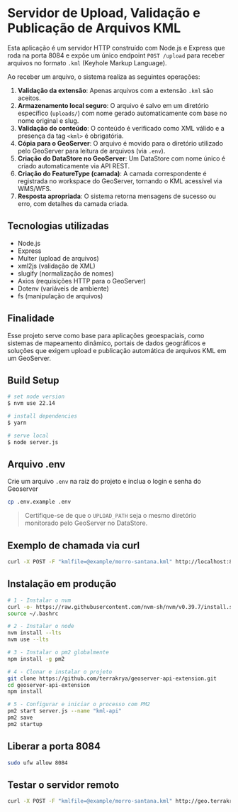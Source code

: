 
# Servidor de Upload, Validação e Publicação de Arquivos KML

Esta aplicação é um servidor HTTP construído com Node.js e Express que roda na porta 8084 e expõe um único endpoint `POST /upload` para receber arquivos no formato `.kml` (Keyhole Markup Language).

Ao receber um arquivo, o sistema realiza as seguintes operações:

1. **Validação da extensão**: Apenas arquivos com a extensão `.kml` são aceitos.
2. **Armazenamento local seguro**: O arquivo é salvo em um diretório específico (`uploads/`) com nome gerado automaticamente com base no nome original e slug.
3. **Validação do conteúdo**: O conteúdo é verificado como XML válido e a presença da tag `<kml>` é obrigatória.
4. **Cópia para o GeoServer**: O arquivo é movido para o diretório utilizado pelo GeoServer para leitura de arquivos (via `.env`).
5. **Criação do DataStore no GeoServer**: Um DataStore com nome único é criado automaticamente via API REST.
6. **Criação do FeatureType (camada)**: A camada correspondente é registrada no workspace do GeoServer, tornando o KML acessível via WMS/WFS.
7. **Resposta apropriada**: O sistema retorna mensagens de sucesso ou erro, com detalhes da camada criada.

## Tecnologias utilizadas

- Node.js
- Express
- Multer (upload de arquivos)
- xml2js (validação de XML)
- slugify (normalização de nomes)
- Axios (requisições HTTP para o GeoServer)
- Dotenv (variáveis de ambiente)
- fs (manipulação de arquivos)

## Finalidade

Esse projeto serve como base para aplicações geoespaciais, como sistemas de mapeamento dinâmico, portais de dados geográficos e soluções que exigem upload e publicação automática de arquivos KML em um GeoServer.

## Build Setup

```bash
# set node version
$ nvm use 22.14

# install dependencies
$ yarn

# serve local
$ node server.js
```

## Arquivo .env

Crie um arquivo `.env` na raiz do projeto e inclua o login e senha do Geoserver
```bash
cp .env.example .env
```

> Certifique-se de que o `UPLOAD_PATH` seja o mesmo diretório monitorado pelo GeoServer no DataStore.

## Exemplo de chamada via curl

```bash
curl -X POST -F "kmlfile=@example/morro-santana.kml" http://localhost:8084/upload
```

## Instalação em produção

```bash
# 1 - Instalar o nvm
curl -o- https://raw.githubusercontent.com/nvm-sh/nvm/v0.39.7/install.sh | bash
source ~/.bashrc

# 2 - Instalar o node
nvm install --lts
nvm use --lts

# 3 - Instalar o pm2 globalmente
npm install -g pm2

# 4 - Clonar e instalar o projeto
git clone https://github.com/terrakrya/geoserver-api-extension.git
cd geoserver-api-extension
npm install

# 5 - Configurar e iniciar o processo com PM2
pm2 start server.js --name "kml-api"
pm2 save
pm2 startup
```

## Liberar a porta 8084

```bash
sudo ufw allow 8084
```

## Testar o servidor remoto

```bash
curl -X POST -F "kmlfile=@example/morro-santana.kml" http://geo.terrakrya.com:8084/upload
```
